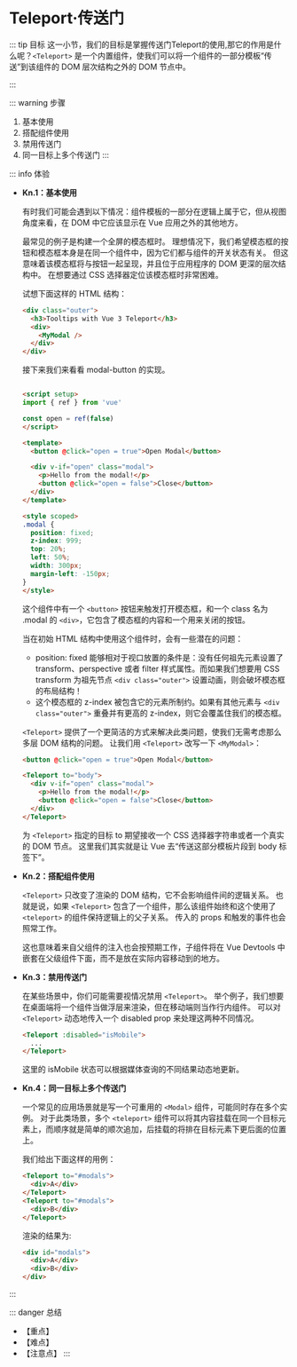 # Teleport·传送门

::: tip 目标
这一小节，我们的目标是掌握传送门Teleport的使用,那它的作用是什么呢？`<Teleport>` 是一个内置组件，使我们可以将一个组件的一部分模板“传送”到该组件的 DOM 层次结构之外的 DOM 节点中。

:::

::: warning 步骤

1. 基本使用
2. 搭配组件使用
3. 禁用传送门
4. 同一目标上多个传送门
:::

::: info 体验

* **Kn.1：基本使用**

  有时我们可能会遇到以下情况：组件模板的一部分在逻辑上属于它，但从视图角度来看，在 DOM 中它应该显示在 Vue 应用之外的其他地方。

  最常见的例子是构建一个全屏的模态框时。
  理想情况下，我们希望模态框的按钮和模态框本身是在同一个组件中，因为它们都与组件的开关状态有关。
  但这意味着该模态框将与按钮一起呈现，并且位于应用程序的 DOM 更深的层次结构中。
  在想要通过 CSS 选择器定位该模态框时非常困难。

  试想下面这样的 HTML 结构：

  ```html
  <div class="outer">
    <h3>Tooltips with Vue 3 Teleport</h3>
    <div>
      <MyModal />
    </div>
  </div>
  ```

  接下来我们来看看 modal-button 的实现。

  ```html

  <script setup>
  import { ref } from 'vue'

  const open = ref(false)
  </script>

  <template>
    <button @click="open = true">Open Modal</button>

    <div v-if="open" class="modal">
      <p>Hello from the modal!</p>
      <button @click="open = false">Close</button>
    </div>
  </template>

  <style scoped>
  .modal {
    position: fixed;
    z-index: 999;
    top: 20%;
    left: 50%;
    width: 300px;
    margin-left: -150px;
  }
  </style>

  ```

  这个组件中有一个 `<button>` 按钮来触发打开模态框，和一个 class 名为 .modal 的 `<div>`，它包含了模态框的内容和一个用来关闭的按钮。

  当在初始 HTML 结构中使用这个组件时，会有一些潜在的问题：

  * position: fixed 能够相对于视口放置的条件是：没有任何祖先元素设置了 transform、perspective 或者 filter 样式属性。而如果我们想要用 CSS transform 为祖先节点 `<div class="outer">` 设置动画，则会破坏模态框的布局结构！
  * 这个模态框的 z-index 被包含它的元素所制约。如果有其他元素与 `<div class="outer">` 重叠并有更高的 z-index，则它会覆盖住我们的模态框。

  `<Teleport>` 提供了一个更简洁的方式来解决此类问题，使我们无需考虑那么多层 DOM 结构的问题。
  让我们用 `<Teleport>` 改写一下 `<MyModal>`：

  ```html
  <button @click="open = true">Open Modal</button>

  <Teleport to="body">
    <div v-if="open" class="modal">
      <p>Hello from the modal!</p>
      <button @click="open = false">Close</button>
    </div>
  </Teleport>
  ```

  为 `<Teleport>` 指定的目标 to 期望接收一个 CSS 选择器字符串或者一个真实的 DOM 节点。
  这里我们其实就是让 Vue 去“传送这部分模板片段到 body 标签下”。

* **Kn.2：搭配组件使用**

  `<Teleport>` 只改变了渲染的 DOM 结构，它不会影响组件间的逻辑关系。
  也就是说，如果 `<Teleport>` 包含了一个组件，那么该组件始终和这个使用了 `<teleport>` 的组件保持逻辑上的父子关系。
  传入的 props 和触发的事件也会照常工作。

  这也意味着来自父组件的注入也会按预期工作，子组件将在 Vue Devtools 中嵌套在父级组件下面，而不是放在实际内容移动到的地方。

* **Kn.3：禁用传送门**

  在某些场景中，你们可能需要视情况禁用 `<Teleport>`。
  举个例子，我们想要在桌面端将一个组件当做浮层来渲染，但在移动端则当作行内组件。
  可以对 `<Teleport>` 动态地传入一个 disabled prop 来处理这两种不同情况。

  ```html
  <Teleport :disabled="isMobile">
    ...
  </Teleport>
  ```

  这里的 isMobile 状态可以根据媒体查询的不同结果动态地更新。

* **Kn.4：同一目标上多个传送门**

  一个常见的应用场景就是写一个可重用的 `<Modal>` 组件，可能同时存在多个实例。
  对于此类场景，多个 `<teleport>` 组件可以将其内容挂载在同一个目标元素上，而顺序就是简单的顺次追加，后挂载的将排在目标元素下更后面的位置上。

  我们给出下面这样的用例：

  ```html
  <Teleport to="#modals">
    <div>A</div>
  </Teleport>
  <Teleport to="#modals">
    <div>B</div>
  </Teleport>
  ```

  渲染的结果为:

  ```html
  <div id="modals">
    <div>A</div>
    <div>B</div>
  </div>
  ```

:::

::: danger 总结

* 【重点】
* 【难点】
* 【注意点】
:::
